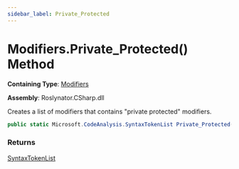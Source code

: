 ```yaml
---
sidebar_label: Private_Protected
---
```


# Modifiers\.Private\_Protected\(\) Method

**Containing Type**: [Modifiers](../index.md)

**Assembly**: Roslynator\.CSharp\.dll

  
Creates a list of modifiers that contains "private protected" modifiers\.

```csharp
public static Microsoft.CodeAnalysis.SyntaxTokenList Private_Protected()
```

### Returns

[SyntaxTokenList](https://docs.microsoft.com/en-us/dotnet/api/microsoft.codeanalysis.syntaxtokenlist)

